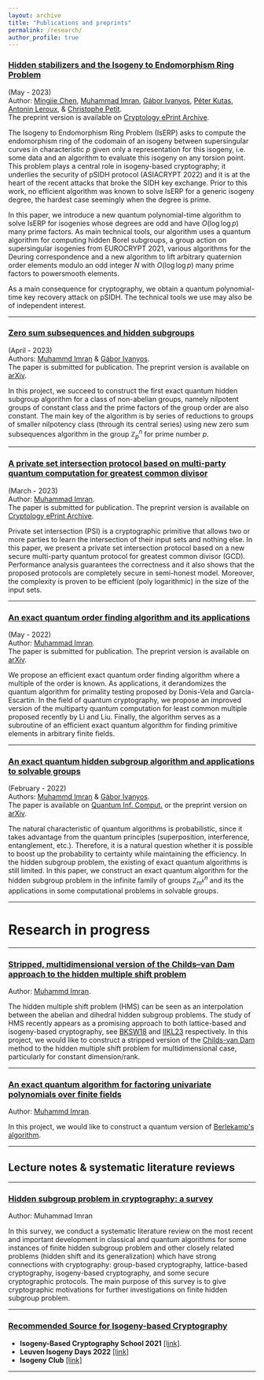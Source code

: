 ```yaml
---
layout: archive
title: "Publications and preprints"
permalink: /research/
author_profile: true
---
```

### <u>Hidden stabilizers and the Isogeny to Endomorphism Ring Problem</u>
(May - 2023) <br>Author: [Mingjie Chen](https://www.birmingham.ac.uk/staff/profiles/computer-science/research-fellow/chen-mingjie.aspx), [Muhammad Imran](https://muh-imran.github.io), [Gábor Ivanyos](http://old.sztaki.hu/~ivanyos/), [Péter Kutas](https://sites.google.com/view/peterkutas89/main-page?authuser=0), [Antonin Leroux](https://tonioecto.github.io/antoninleroux/), & [Christophe Petit](https://christophe.petit.web.ulb.be/index.html). <br>The preprint version is available on [Cryptology ePrint Archive](https://eprint.iacr.org/2023/779).

The Isogeny to Endomorphism Ring Problem (IsERP) asks to compute the endomorphism ring of the codomain of an isogeny between supersingular curves in characteristic $p$ given only a representation for this isogeny, i.e. some data and an algorithm to evaluate this isogeny on any torsion point. This problem plays a central role in isogeny-based cryptography; it underlies the security of 
pSIDH protocol (ASIACRYPT 2022) and it is at the heart of the recent attacks that broke the SIDH key exchange. Prior to this work, no efficient algorithm was known to solve IsERP for a generic isogeny degree, the hardest case seemingly when the degree is prime. 

In this paper, we introduce a new quantum polynomial-time algorithm to solve IsERP for isogenies whose degrees are odd and have $O(\log\log p)$ many prime factors. As main technical tools, our algorithm uses a quantum algorithm for computing hidden Borel subgroups, a group action on supersingular isogenies from EUROCRYPT 2021, various algorithms for the Deuring correspondence and a new algorithm to lift arbitrary quaternion order elements modulo an odd integer $N$ with $O(\log\log p)$ many prime factors to powersmooth elements.

As a main consequence for cryptography, we obtain a quantum polynomial-time key recovery attack on pSIDH. The technical tools we use may also be of independent interest.

---
### <u>Zero sum subsequences and hidden subgroups</u>
(April - 2023) <br>Authors: [Muhammd Imran](https://muh-imran.github.io) & [Gábor Ivanyos](http://old.sztaki.hu/~ivanyos/). <br>The paper is submitted for publication. The preprint version is available on [arXiv](https://arxiv.org/abs/2304.08376).
  
In this project, we succeed to construct the first exact quantum hidden subgroup algorithm for a class of non-abelian groups, namely nilpotent groups of constant class and the prime factors of the group order are also constant. The main key of the algorithm is by series of reductions to groups of smaller nilpotency class (through its central series) using new zero sum subsequences algorithm in the group $\mathbb{Z}_p^n$ for prime number $p$. 

---

### <u>A private set intersection protocol based on multi-party quantum computation for greatest common divisor</u>
(March - 2023) <br>Author: [Muhammad Imran](https://muh-imran.github.io). <br>The paper is submitted for publication. The preprint version is available on [Cryptology ePrint Archive](https://eprint.iacr.org/2023/476).

Private set intersection (PSI) is a cryptographic primitive that allows two or more parties to learn the intersection of their input sets and nothing else. In this paper, we present a private set intersection protocol based on a new secure multi-party quantum protocol for greatest common divisor (GCD). Performance analysis guarantees the correctness and it also shows that the proposed protocols are completely secure in semi-honest model. Moreover, the complexity is proven to be efficient (poly logarithmic) in the size of the input sets.


---
### <u>An exact quantum order finding algorithm and its applications</u>
(May - 2022) <br>Author: [Muhammad Imran](https://muh-imran.github.io). <br>The paper is submitted for publication. The preprint version is available on [arXiv](https://arxiv.org/abs/2205.04240).

We propose an efficient exact quantum order finding algorithm where a multiple of the order is known. As applications, it derandomizes the quantum algorithm for primality testing proposed by Donis-Vela and Garcia-Escartin. In the field of quantum cryptography, we propose an improved version of the multiparty quantum computation for least common multiple proposed recently by Li and Liu. Finally, the algorithm serves as a subroutine of an efficient exact quantum algorithm for finding primitive elements in arbitrary finite fields.

---

### <u>An exact quantum hidden subgroup algorithm and applications to solvable groups</u>
(February - 2022) <br>Authors: [Muhammd Imran](https://muh-imran.github.io) & [Gábor Ivanyos](http://old.sztaki.hu/~ivanyos/). <br>The paper is available on [Quantum Inf. Comput.](https://doi.org/10.26421/QIC22.9-10-4) or the preprint version on [arXiv](https://arxiv.org/abs/2202.04047).

The natural characteristic of quantum algorithms is probabilistic, since it takes advantage from the quantum principles (superposition, interference, entanglement, etc.). Therefore, it is a natural question whether it is possible to boost up the probability to certainty while maintaining the efficiency. In the hidden subgroup problem, the existing of exact quantum algorithms is still limited. In this paper, we construct an exact quantum algorithm for the hidden subgroup problem in the infinite family of groups $\mathbb{Z}_{m^k}^n$ and its the applications in some computational problems in solvable groups.

---

# Research in progress

---

### <u>Stripped, multidimensional version of the Childs–van Dam approach to the hidden multiple shift problem</u>
Author: [Muhammd Imran](https://muh-imran.github.io).

The hidden multiple shift problem (HMS) can be seen as an interpolation between the abelian and dihedral hidden subgroup problems. The study of HMS recently appears as a promising approach to both lattice-based and  isogeny-based cryptography, see [BKSW18](https://link.springer.com/chapter/10.1007/978-3-319-76581-5_24) and [IIKL23]() respectively. In this project, we would like to construct a stripped version of the [Childs-van Dam](https://arxiv.org/abs/quant-ph/0507190) method to the hidden multiple shift problem for multidimensional case, particularly for constant dimension/rank.

---
### <u>An exact quantum algorithm for factoring univariate polynomials over finite fields</u>
Author: [Muhammd Imran](https://muh-imran.github.io).

In this project, we would like to construct a quantum version of [Berlekamp's algorithm](https://en.wikipedia.org/wiki/Berlekamp%27s_algorithm).

---
## Lecture notes & systematic literature reviews

---
### <u>Hidden subgroup problem in cryptography: a survey</u>
Author: Muhammad Imran

In this survey, we conduct a systematic literature review on the most recent and important development in classical and quantum algorithms for some instances of finite hidden subgroup problem and other closely related problems (hidden shift and its generalization) which have strong connections with cryptography: group-based cryptography, lattice-based cryptography, isogeny-based cryptography, and some secure cryptographic protocols. The main purpose of this survey is to give cryptographic motivations for further investigations on finite hidden subgroup problem.

---
### <u>Recommended Source for Isogeny-based Cryptography</u>
* <b>Isogeny-Based Cryptography School 2021</b> [[link]](https://isogenyschool2020.co.uk/).
* <b>Leuven Isogeny Days 2022</b> [[link]](https://www.esat.kuleuven.be/cosic/projects/isocrypt/workshops/)
* <b>Isogeny Club</b> [[link]](https://isogeny.club)
 
---
